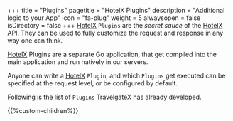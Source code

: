 +++
title = "Plugins"
pagetitle = "HotelX Plugins"
description = "Additional logic to your App"
icon = "fa-plug"
weight = 5
alwaysopen = false
isDirectory = false
+++
[HotelX](/hotel-x/) `Plugins` are the _secret sauce_ of the [HotelX](/hotel-x/) API. They can be used to fully customize the request and response in any way one can think.

[HotelX](/hotel-x/) Plugins are a separate Go application, that get compiled into the main application and run natively in our servers.

Anyone can write a [HotelX](/hotel-x/) `Plugin`, and which `Plugins` get executed can be specified at the request level, or be configured by default.

Following is the list of `Plugins` TravelgateX has already developed.

{{%custom-children%}}
